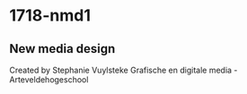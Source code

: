 # 1718-nmd1


## New media design

Created by Stephanie Vuylsteke
Grafische en digitale media - Arteveldehogeschool 